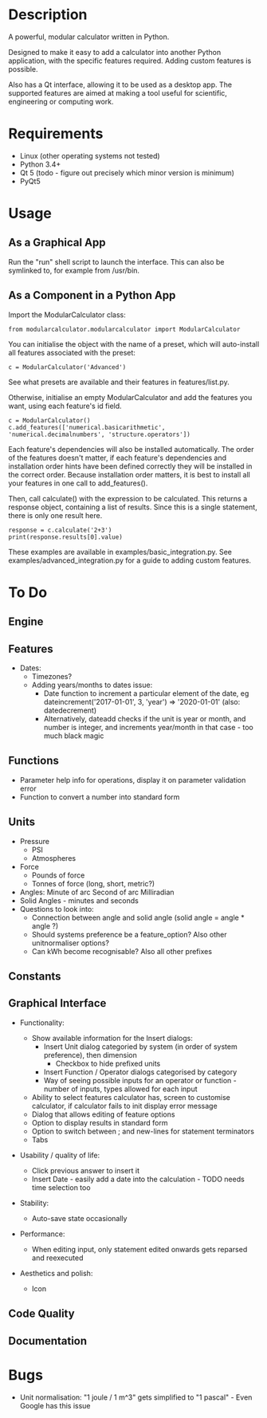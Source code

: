 # Description

A powerful, modular calculator written in Python.

Designed to make it easy to add a calculator into another Python application, with the specific features required. Adding custom features is possible.

Also has a Qt interface, allowing it to be used as a desktop app. The supported features are aimed at making a tool useful for scientific, engineering or computing work.


# Requirements

* Linux (other operating systems not tested)
* Python 3.4+
* Qt 5 (todo - figure out precisely which minor version is minimum)
* PyQt5


# Usage

## As a Graphical App
Run the "run" shell script to launch the interface. This can also be symlinked to, for example from /usr/bin.

## As a Component in a Python App
Import the ModularCalculator class:
```
from modularcalculator.modularcalculator import ModularCalculator
```

You can initialise the object with the name of a preset, which will auto-install all features associated with the preset:
```
c = ModularCalculator('Advanced')
```
See what presets are available and their features in features/list.py.

Otherwise, initialise an empty ModularCalculator and add the features you want, using each feature's id field.
```
c = ModularCalculator()
c.add_features(['numerical.basicarithmetic', 'numerical.decimalnumbers', 'structure.operators'])
```
Each feature's dependencies will also be installed automatically. The order of the features doesn't matter, if each feature's dependencies and installation order hints have been defined correctly they will be installed in the correct order. Because installation order matters, it is best to install all your features in one call to add_features().

Then, call calculate() with the expression to be calculated. This returns a response object, containing a list of results. Since this is a single statement, there is only one result here.

```
response = c.calculate('2+3')
print(response.results[0].value)
```

These examples are available in examples/basic_integration.py. See examples/advanced_integration.py for a guide to adding custom features.


# To Do

## Engine

## Features
* Dates:
	* Timezones?
	* Adding years/months to dates issue:
		* Date function to increment a particular element of the date, eg dateincrement('2017-01-01', 3, 'year') => '2020-01-01' (also: datedecrement)
		* Alternatively, dateadd checks if the unit is year or month, and number is integer, and increments year/month in that case - too much black magic

## Functions
* Parameter help info for operations, display it on parameter validation error
* Function to convert a number into standard form

## Units
* Pressure
	* PSI
	* Atmospheres
* Force
	* Pounds of force
	* Tonnes of force (long, short, metric?)
* Angles:
	Minute of arc
	Second of arc
	Milliradian
* Solid Angles - minutes and seconds
* Questions to look into:
	* Connection between angle and solid angle (solid angle = angle * angle ?)
	* Should systems preference be a feature_option? Also other unitnormaliser options?
	* Can kWh become recognisable? Also all other prefixes

## Constants

## Graphical Interface
* Functionality:
	* Show available information for the Insert dialogs:
		* Insert Unit dialog categoried by system (in order of system preference), then dimension
			* Checkbox to hide prefixed units
		* Insert Function / Operator dialogs categorised by category
		* Way of seeing possible inputs for an operator or function - number of inputs, types allowed for each input
	* Ability to select features calculator has, screen to customise calculator, if calculator fails to init display error message
	* Dialog that allows editing of feature options
	* Option to display results in standard form
	* Option to switch between ; and new-lines for statement terminators
	* Tabs

* Usability / quality of life:
	* Click previous answer to insert it
	* Insert Date - easily add a date into the calculation - TODO needs time selection too

* Stability:
	* Auto-save state occasionally

* Performance:
	* When editing input, only statement edited onwards gets reparsed and reexecuted

* Aesthetics and polish:
	* Icon

## Code Quality

## Documentation


# Bugs

* Unit normalisation: "1 joule / 1 m^3" gets simplified to "1 pascal" - Even Google has this issue
